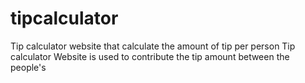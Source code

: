 # tipcalculator
Tip calculator website that calculate the amount of tip per person
Tip calculator Website is used to contribute the tip amount between the people's
